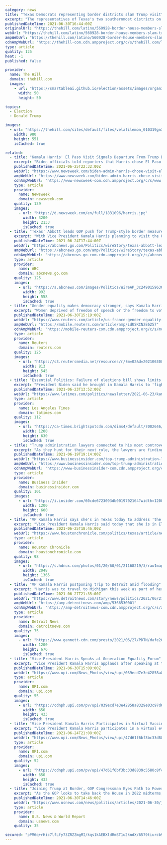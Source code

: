 ```yaml
---
category: news
title: "Texas Democrats representing border districts slam Trump visit"
excerpt: "The representatives of Texas's two southernmost districts on Wednesday slammed former President Trump and Texas Gov. Greg Abbott (R) for their visit to the region to highlight illegal immigration."
publishedDateTime: 2021-06-30T16:44:00Z
originalUrl: "https://thehill.com/latino/560928-border-house-members-slam-trump-visit"
webUrl: "https://thehill.com/latino/560928-border-house-members-slam-trump-visit"
ampWebUrl: "https://thehill.com/latino/560928-border-house-members-slam-trump-visit?amp"
cdnAmpWebUrl: "https://thehill-com.cdn.ampproject.org/c/s/thehill.com/latino/560928-border-house-members-slam-trump-visit?amp"
type: article
quality: 125
heat: -1
published: false

provider:
  name: The Hill
  domain: thehill.com
  images:
    - url: "https://smartableai.github.io/election/assets/images/organizations/thehill.com-50x50.jpg"
      width: 50
      height: 50

topics:
  - Election
  - Donald Trump

images:
  - url: "https://thehill.com/sites/default/files/velafilemon_010319gn3_lead.jpg"
    width: 980
    height: 551
    isCached: true

related:
  - title: "Kamala Harris' El Paso Visit Signals Departure From Trump Border Policies"
    excerpt: "Biden officials told reporters that Harris chose El Paso as a symbolic reminder of the previous administration's controversial immigration policies."
    publishedDateTime: 2021-06-25T22:32:00Z
    webUrl: "https://www.newsweek.com/biden-admin-harris-chose-visit-el-paso-due-historic-connections-trump-policies-1604352"
    ampWebUrl: "https://www.newsweek.com/biden-admin-harris-chose-visit-el-paso-due-historic-connections-trump-policies-1604352?amp=1"
    cdnAmpWebUrl: "https://www-newsweek-com.cdn.ampproject.org/c/s/www.newsweek.com/biden-admin-harris-chose-visit-el-paso-due-historic-connections-trump-policies-1604352?amp=1"
    type: article
    provider:
      name: Newsweek
      domain: newsweek.com
    quality: 139
    images:
      - url: "https://d.newsweek.com/en/full/1831096/harris.jpg"
        width: 3200
        height: 2133
        isCached: true
  - title: "Texas' Abbott leads GOP push for Trump-style border measures"
    excerpt: "With Vice President Kamala Harris planning to visit the U.S.-Mexico border on Friday,  Republican Gov. Greg Abbott of Texas is trying to revive hard-line immigration measures used by the Trump adminis"
    publishedDateTime: 2021-06-24T17:44:00Z
    webUrl: "https://abcnews.go.com/Politics/wireStory/texas-abbott-leads-gop-push-trump-style-border-78470078"
    ampWebUrl: "https://abcnews.go.com/amp/Politics/wireStory/texas-abbott-leads-gop-push-trump-style-border-78470078"
    cdnAmpWebUrl: "https://abcnews-go-com.cdn.ampproject.org/c/s/abcnews.go.com/amp/Politics/wireStory/texas-abbott-leads-gop-push-trump-style-border-78470078"
    type: article
    provider:
      name: ABC
      domain: abcnews.go.com
    quality: 125
    images:
      - url: "https://s.abcnews.com/images/Politics/WireAP_3c24901596304ce789869f6a20fcc182_16x9_992.jpg"
        width: 992
        height: 558
        isCached: true
  - title: "Gender equality makes democracy stronger, says Kamala Harris"
    excerpt: "Women deprived of freedom of speech or the freedom to vote should fight for their rights and know that the United States stands beside them, U.S. Vice President Kamala Harris said on Wednesday."
    publishedDateTime: 2021-06-30T15:19:00Z
    webUrl: "https://www.reuters.com/article/us-france-gender-equality-idUSKCN2E6257"
    ampWebUrl: "https://mobile.reuters.com/article/amp/idUSKCN2E6257"
    cdnAmpWebUrl: "https://mobile-reuters-com.cdn.ampproject.org/c/s/mobile.reuters.com/article/amp/idUSKCN2E6257"
    type: article
    provider:
      name: Reuters
      domain: reuters.com
    quality: 125
    images:
      - url: "https://s3.reutersmedia.net/resources/r/?m=02&d=20210630&t=2&i=1567473730&w=&fh=545px&fw=&ll=&pl=&sq=&r=LYNXNPEH5T13O"
        width: 813
        height: 545
        isCached: true
  - title: "Essential Politics: Failure of elections bill shows limits of Kamala Harris’ influence"
    excerpt: "President Biden said he brought in Kamala Harris to 'fight like heck' for voting rights, but we haven't seen much fight."
    publishedDateTime: 2021-06-23T13:52:00Z
    webUrl: "https://www.latimes.com/politics/newsletter/2021-06-23/kamala-harris-voting-senate-essential-politics"
    type: article
    provider:
      name: Los Angeles Times
      domain: latimes.com
    quality: 112
    images:
      - url: "https://ca-times.brightspotcdn.com/dims4/default/7002646/2147483647/strip/true/crop/5756x3022+0+408/resize/1200x630!/quality/90/?url=https%3A%2F%2Fcalifornia-times-brightspot.s3.amazonaws.com%2F21%2Fba%2Fcc6c2cb64b89b2d29890c1e94e6e%2Fharris-texas-25575.jpg"
        width: 1200
        height: 630
        isCached: true
  - title: "Trump administration lawyers connected to his most controversial policies are struggling to find new jobs, report says"
    excerpt: "As they hunt for their next role, the lawyers are finding doors are closed to \"Trump people,\" Bloomberg reported."
    publishedDateTime: 2021-06-19T19:14:00Z
    webUrl: "https://www.businessinsider.com/top-trump-administration-lawyers-struggling-to-land-jobs-report-says-2021-6"
    ampWebUrl: "https://www.businessinsider.com/top-trump-administration-lawyers-struggling-to-land-jobs-report-says-2021-6?amp"
    cdnAmpWebUrl: "https://www-businessinsider-com.cdn.ampproject.org/c/s/www.businessinsider.com/top-trump-administration-lawyers-struggling-to-land-jobs-report-says-2021-6?amp"
    type: article
    provider:
      name: Business Insider
      domain: businessinsider.com
    quality: 101
    images:
      - url: "https://i.insider.com/60cde6723093db0019702164?width=1200&format=jpeg"
        width: 1200
        height: 600
        isCached: true
  - title: "VP Kamala Harris says she's in Texas today to address 'the root causes of migration'"
    excerpt: "Vice President Kamala Harris said today that she is in El Paso to investigate the “root causes” and the effect of the migration surge at the Texas border and not because of political pressure from Republicans and former President Donald Trump over historically high numbers of reported migrant border crossings."
    publishedDateTime: 2021-06-25T18:46:00Z
    webUrl: "https://www.houstonchronicle.com/politics/texas/article/news/legislature/article/VP-Kamala-Harris-n-Texas-today-for-migration-16274707.php"
    type: article
    provider:
      name: Houston Chronicle
      domain: houstonchronicle.com
    quality: 98
    images:
      - url: "https://s.hdnux.com/photos/01/20/60/01/21168219/3/rawImage.jpg"
        width: 2048
        height: 1365
        isCached: true
  - title: "VP Kamala Harris postponing trip to Detroit amid flooding"
    excerpt: "Harris was to travel to Michigan this week as part of her national tour to urge more Americans to get vaccinated against the coronavirus."
    publishedDateTime: 2021-06-27T21:35:00Z
    webUrl: "https://www.detroitnews.com/story/news/politics/2021/06/27/vp-kamala-harris-postponing-trip-detroit-amid-flooding/5366530001/"
    ampWebUrl: "https://amp.detroitnews.com/amp/5366530001"
    cdnAmpWebUrl: "https://amp-detroitnews-com.cdn.ampproject.org/c/s/amp.detroitnews.com/amp/5366530001"
    type: article
    provider:
      name: Detroit News
      domain: detroitnews.com
    quality: 75
    images:
      - url: "https://www.gannett-cdn.com/presto/2021/06/27/PDTN/dafe2060-1897-4cb9-8b25-a54990bd9640-AP21176683688173.jpg?auto=webp&crop=1023,576,x0,y52&format=pjpg&width=1200"
        width: 1200
        height: 676
        isCached: true
  - title: "Vice President Harris Speaks at Generation Equality Forum"
    excerpt: "Vice President Kamala Harris applauds after speaking at the Generation Equality Forum in Washington, DC on Wednesday, June 30, 2021. Photo by Ken Cedeno/UPI"
    publishedDateTime: 2021-06-30T15:09:00Z
    webUrl: "https://www.upi.com/News_Photos/view/upi/039ecd7e3e42858a8329e03c97d68ada/Vice-President-Harris-Speaks-at-Generation-Equality-Forum/"
    type: article
    provider:
      name: UPI.com
      domain: upi.com
    quality: 55
    images:
      - url: "https://cdnph.upi.com/pv/upi/039ecd7e3e42858a8329e03c97d68ada/GENERATION-EQUALITY-FORUM.jpg"
        width: 650
        height: 433
        isCached: true
  - title: "Vice President Kamala Harris Participates in Virtual Vaccination Month Event"
    excerpt: "Vice President Kamala Harris participates in a virtual event for National Vaccine Month of Action at the Eisenhower Executive Office Building near the White House in Washington, DC, on Thursday, June 24,"
    publishedDateTime: 2021-06-24T21:08:00Z
    webUrl: "https://www.upi.com/News_Photos/view/upi/47d61f6bf3bc33d8839c5580c8fcdff6/Vice-President-Kamala-Harris-Participates-in-Virtual-Vaccination-Month-Event/"
    type: article
    provider:
      name: UPI.com
      domain: upi.com
    quality: 52
    images:
      - url: "https://cdnph.upi.com/pv/upi/47d61f6bf3bc33d8839c5580c8fcdff6/BIDEN-INFRUSTRUCTURE.jpg"
        width: 650
        height: 433
        isCached: true
  - title: "Joining Trump at Border, GOP Congressman Eyes Path to Power"
    excerpt: "As the GOP looks to take back the House in 2022 midterms, Banks is developing a policy agenda that could bridge the divide between the party of Ronald Reagan and the party of Trump. (AP Photo/Alex Brandon,"
    publishedDateTime: 2021-06-30T14:46:00Z
    webUrl: "https://www.usnews.com/news/politics/articles/2021-06-30/joining-trump-at-border-gop-congressman-eyes-path-to-power"
    type: article
    provider:
      name: U.S. News & World Report
      domain: usnews.com
    quality: 35

secured: "pPM6q+rHic7lfLfy73ZRZZmgMI/kqs1kAEBXldRmST1u2kndX/6579tiurcb99MWKGR0jd0xFSiUo3KkcOme4bbL5nde3bosCXwALdQlb4xKzoAnJW44mL5wIqdNm7tn05Z28oxamWt1CmvZj69Y4gLwnl6EVgl2z+2wuNcOq1GQflWhKzvIUj4rJrsC18/TtDy9grdwC3nVFd+j8k/ngCW4sDCLHdORnRkmkS1O1lmw4K/3w4gcctMiT7vRANBZ7SkwwzHZNm1xsjg/p6RCqRZDmVZcf0ILdU8/iMkJXwkZR5kYvSo4Lg3thtv8Z2k8KZtepaDpNfa278RhR0wk6ks2QfaIabF0D5mwju/PNJw=;z//h0xp4yB6wvfbstYk4rw=="
---
```


